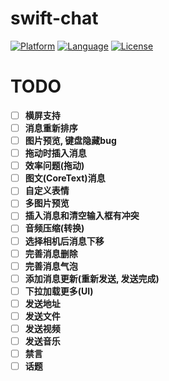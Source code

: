 # swift-chat

[![Platform](http://img.shields.io/badge/platform-ios-blue.svg?style=flat
		)](https://developer.apple.com/iphone/index.action)
[![Language](http://img.shields.io/badge/language-swift-brightgreen.svg?style=flat
		)](https://developer.apple.com/swift)
[![License](http://img.shields.io/badge/license-MIT-lightgrey.svg?style=flat
		)](http://mit-license.org)

# TODO
* [ ] **横屏支持**
* [ ] **消息重新排序**
* [ ] **图片预览, 键盘隐藏bug**
* [ ] **拖动时插入消息**
* [ ] **效率问题(拖动)**
* [ ] **图文(CoreText)消息**
* [ ] **自定义表情**
* [ ] **多图片预览**
* [ ] **插入消息和清空输入框有冲突**
* [ ] **音频压缩(转换)**
* [ ] **选择相机后消息下移**
* [ ] **完善消息删除**
* [ ] **完善消息气泡**
* [ ] **添加消息更新(重新发送, 发送完成)**
* [ ] **下拉加载更多(UI)**
* [ ] **发送地址**
* [ ] **发送文件**
* [ ] **发送视频**
* [ ] **发送音乐**
* [ ] **禁言**
* [ ] **话题**
